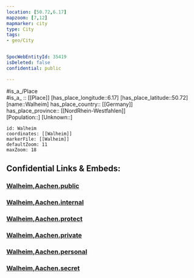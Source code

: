 ```yaml
---
location: [50.72,6.17] 
mapzoom: [7,12] 
mapmarker: city 
type: City
tags:
- geo/City


SpocWebEntityId: 35419
isDeleted: false
confidential: public

---
```

#is_a_/Place  
#is_a_ :: [[Place]] 
[has_place_longitude::6.17] 
[has_place_latitude::50.72] 
[name::Walheim] 
has_place_country:: [[Germany]]  
has_place_province:: [[NordRhein-Westfahlen]]  
[Population::] 
[Unknown::] 


```leaflet
id: Walheim
coordinates: [[Walheim]] 
markerFile: [[Walheim]] 
defaultZoom: 11 
maxZoom: 18
```


## Confidential Links & Embeds: 

### [Walheim,Aachen.public](/_public/\Earth\Continent\Europe\Europe~Central\Germany\Germany~West\Nordrhein-Westfalen\counties~NW\Städte-Region_Aachen\cities~Region_Aachen\AachenWalheim,Aachen.public.md) 

### [Walheim,Aachen.internal](/_internal/\Earth\Continent\Europe\Europe~Central\Germany\Germany~West\Nordrhein-Westfalen\counties~NW\Städte-Region_Aachen\cities~Region_Aachen\AachenWalheim,Aachen.internal.md) 

### [Walheim,Aachen.protect](/_protect/\Earth\Continent\Europe\Europe~Central\Germany\Germany~West\Nordrhein-Westfalen\counties~NW\Städte-Region_Aachen\cities~Region_Aachen\AachenWalheim,Aachen.protect.md) 

### [Walheim,Aachen.private](/_private/\Earth\Continent\Europe\Europe~Central\Germany\Germany~West\Nordrhein-Westfalen\counties~NW\Städte-Region_Aachen\cities~Region_Aachen\AachenWalheim,Aachen.private.md) 

### [Walheim,Aachen.personal](/_personal/\Earth\Continent\Europe\Europe~Central\Germany\Germany~West\Nordrhein-Westfalen\counties~NW\Städte-Region_Aachen\cities~Region_Aachen\AachenWalheim,Aachen.personal.md) 

### [Walheim,Aachen.secret](/_secret/\Earth\Continent\Europe\Europe~Central\Germany\Germany~West\Nordrhein-Westfalen\counties~NW\Städte-Region_Aachen\cities~Region_Aachen\AachenWalheim,Aachen.secret.md)

